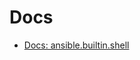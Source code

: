 # Docs

- [Docs: ansible.builtin.shell](https://docs.ansible.com/ansible/latest/collections/ansible/builtin/shell_module.html)